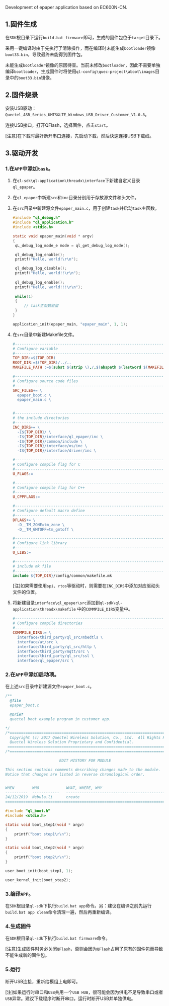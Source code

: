 Development of epaper application based on EC600N-CN.

## 1.固件生成

在`SDK`根目录下运行`build.bat firmware`即可，生成的固件包位于`target`目录下。

采用一键编译时由于先执行了清除操作，而在编译时未能生成`bootloader`镜像`boot33.bin`，导致最终未能得到固件包。

未能生成`bootloader`镜像的原因待查。当前未修改`bootloader`，因此不需要单独编译`bootloader`，生成固件时将使用`ql-config\quec-project\aboot\images`目录中的`boot33.bin`镜像。

## 2.固件烧录

安装USB驱动：`Quectel_ASR_Series_UMTS&LTE_Windows_USB_Driver_Customer_V1.0.8`。

连接USB接口，打开QFlash，选择固件，点击`start`。

[注意]在下载时最好断开串口连接，先启动下载，然后快速连接USB下载线。

## 3.驱动开发

### 1.在`APP`中添加`task`。

1. 在`ql-sdk\ql-application\threadx\interface`下新建自定义目录`ql_epaper`。

2. 在`ql_epaper`中新建`src`和`inc`目录分别用于存放源文件和头文件。

3. 在`src`目录中新建源文件`epaper_main.c`，用于创建`task`并启动`task`主函数。

   ```c
   #include "ql_debug.h"
   #include "ql_application.h"
   #include <stdio.h>
   
   static void epaper_main(void * argv)
   {
   	qL_debug_log_mode_e mode = ql_get_debug_log_mode();
   
   	ql_debug_log_enable();
   	printf("Hello, world!\r\n");
   
   	ql_debug_log_disable();
   	printf("Hello, world!!\r\n");
   	
   	ql_debug_log_enable();
   	printf("Hello, world!!!\r\n");
   	
   	while(1)
   	{
   		// task主函数驻留
   	}
   }
   
   application_init(epaper_main, "epaper_main", 1, 1);
   ```

4. 在`src`目录中新建Makefile文件。

   ```makefile
   #-------------------------------------------------------------------------------
   # Configure variable
   #-------------------------------------------------------------------------------
   TOP_DIR:=$(TOP_DIR)
   ROOT_DIR:=$(TOP_DIR)/../..
   MAKEFILE_PATH :=$(subst $(strip \),/,$(abspath $(lastword $(MAKEFILE_LIST))))
   
   #-------------------------------------------------------------------------------
   # Configure source code files
   #-------------------------------------------------------------------------------
   SRC_FILES+= \
     epaper_boot.c \
     epaper_main.c \
   
   
   #-------------------------------------------------------------------------------
   # the include directories
   #-------------------------------------------------------------------------------
   INC_DIRS+= \
     -I${TOP_DIR}/ \
     -I${TOP_DIR}/interface/ql_epaper/inc \
     -I${TOP_DIR}/common/include \
     -I${TOP_DIR}/interface/os/inc \
     -I${TOP_DIR}/interface/driver/inc \
   
   #-------------------------------------------------------------------------------
   # Configure compile flag for C
   #-------------------------------------------------------------------------------
   U_FLAGS:=
   
   #-------------------------------------------------------------------------------
   # Configure compile flag for C++
   #-------------------------------------------------------------------------------
   U_CPPFLAGS:=
   
   #-------------------------------------------------------------------------------
   # Configure default macro define
   #-------------------------------------------------------------------------------
   DFLAGS+= \
     -D__TM_ZONE=tm_zone \
     -D__TM_GMTOFF=tm_gmtoff \
   
   #-------------------------------------------------------------------------------
   # Configure link library
   #-------------------------------------------------------------------------------
   U_LIBS:=
   
   #-------------------------------------------------------------------------------
   # include mk file
   #-------------------------------------------------------------------------------
   include ${TOP_DIR}/config/common/makefile.mk
   ```

   [注]如果需要使用`spi`、`rtos`等驱动时，则需要在`INC_DIRS`中添加对应驱动头文件的位置。

5. 将新建目录`interface\ql_epaper\src`添加到`ql-sdk\ql-application\threadx\makefile` 中的`COMMPILE_DIRS`变量中。

   ```makefile
   #-------------------------------------------------------------------------------
   # Configure compile directories
   #-------------------------------------------------------------------------------
   COMMPILE_DIRS:= \
     interface/third_party/ql_src/mbedtls \
     interface/at/src \
     interface/third_party/ql_src/http \
     interface/third_party/mqtt/src \
     interface/third_party/ql_src/ssl \
     interface/ql_epaper/src \
   ```

### 2.在`APP`中添加启动项。

在上述`src`目录中新建源文件`epaper_boot.c`。

```c
/**  
  @file
  epaper_boot.c

  @brief
  quectel boot example program in customer app.

*/
/*============================================================================
  Copyright (c) 2017 Quectel Wireless Solution, Co., Ltd.  All Rights Reserved.
  Quectel Wireless Solution Proprietary and Confidential.
 =============================================================================*/
/*===========================================================================

                        EDIT HISTORY FOR MODULE

This section contains comments describing changes made to the module.
Notice that changes are listed in reverse chronological order.


WHEN        WHO            WHAT, WHERE, WHY
----------  ------------   ----------------------------------------------------
24/12/2019  Nebula.li      create
=============================================================================*/

#include "ql_boot.h"
#include <stdio.h>

static void boot_step1(void * argv)
{
	printf("boot step1\r\n");
}

static void boot_step2(void * argv)
{
	printf("boot step2\r\n");
}

user_boot_init(boot_step1, 1);

user_kernel_init(boot_step2);
```

### 3.编译`APP`。

在`SDK`根目录`ql-sdk`下执行`build.bat app`命令。另：建议在编译之前先运行`build.bat app clean`命令清理一遍，然后再重新编译。

### 4.生成固件

在`SDK`根目录`ql-sdk`下执行`build.bat firmware`命令。

[注意]生成固件时务必关闭`QFlash`，否则会因为`QFlash`占用了原有的固件包而导致不能生成新的固件包。

### 5.运行

断开USB连接，重新给模组上电即可。

[注]如果运行时串口和`USB`共用一个`USB HUB`，很可能会因为供电不足导致串口或者`USB`异常。建议下载程序时断开串口，运行时断开USB并单独供电。



